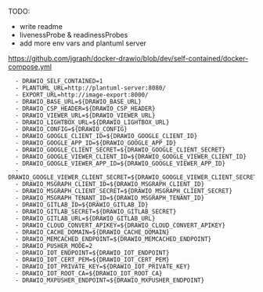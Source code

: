 TODO:
- write readme
- livenessProbe & readinessProbes
- add more env vars and plantuml server

https://github.com/jgraph/docker-drawio/blob/dev/self-contained/docker-compose.yml

      - DRAWIO_SELF_CONTAINED=1
      - PLANTUML_URL=http://plantuml-server:8080/
      - EXPORT_URL=http://image-export:8000/
      - DRAWIO_BASE_URL=${DRAWIO_BASE_URL}
      - DRAWIO_CSP_HEADER=${DRAWIO_CSP_HEADER}
      - DRAWIO_VIEWER_URL=${DRAWIO_VIEWER_URL}
      - DRAWIO_LIGHTBOX_URL=${DRAWIO_LIGHTBOX_URL}
      - DRAWIO_CONFIG=${DRAWIO_CONFIG}
      - DRAWIO_GOOGLE_CLIENT_ID=${DRAWIO_GOOGLE_CLIENT_ID}
      - DRAWIO_GOOGLE_APP_ID=${DRAWIO_GOOGLE_APP_ID}
      - DRAWIO_GOOGLE_CLIENT_SECRET=${DRAWIO_GOOGLE_CLIENT_SECRET}
      - DRAWIO_GOOGLE_VIEWER_CLIENT_ID=${DRAWIO_GOOGLE_VIEWER_CLIENT_ID}
      - DRAWIO_GOOGLE_VIEWER_APP_ID=${DRAWIO_GOOGLE_VIEWER_APP_ID}
      - DRAWIO_GOOGLE_VIEWER_CLIENT_SECRET=${DRAWIO_GOOGLE_VIEWER_CLIENT_SECRET}
      - DRAWIO_MSGRAPH_CLIENT_ID=${DRAWIO_MSGRAPH_CLIENT_ID}
      - DRAWIO_MSGRAPH_CLIENT_SECRET=${DRAWIO_MSGRAPH_CLIENT_SECRET}
      - DRAWIO_MSGRAPH_TENANT_ID=${DRAWIO_MSGRAPH_TENANT_ID}
      - DRAWIO_GITLAB_ID=${DRAWIO_GITLAB_ID}
      - DRAWIO_GITLAB_SECRET=${DRAWIO_GITLAB_SECRET}
      - DRAWIO_GITLAB_URL=${DRAWIO_GITLAB_URL}
      - DRAWIO_CLOUD_CONVERT_APIKEY=${DRAWIO_CLOUD_CONVERT_APIKEY}
      - DRAWIO_CACHE_DOMAIN=${DRAWIO_CACHE_DOMAIN}
      - DRAWIO_MEMCACHED_ENDPOINT=${DRAWIO_MEMCACHED_ENDPOINT}
      - DRAWIO_PUSHER_MODE=2
      - DRAWIO_IOT_ENDPOINT=${DRAWIO_IOT_ENDPOINT}
      - DRAWIO_IOT_CERT_PEM=${DRAWIO_IOT_CERT_PEM}
      - DRAWIO_IOT_PRIVATE_KEY=${DRAWIO_IOT_PRIVATE_KEY}
      - DRAWIO_IOT_ROOT_CA=${DRAWIO_IOT_ROOT_CA}
      - DRAWIO_MXPUSHER_ENDPOINT=${DRAWIO_MXPUSHER_ENDPOINT}